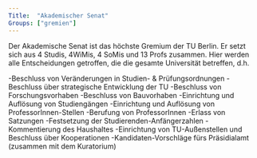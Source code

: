 ```yaml
---
Title:	"Akademischer Senat"
Groups:	["gremien"]
---
```


Der Akademische Senat ist das höchste Gremium der TU Berlin. Er setzt sich aus 4 Studis, 4WiMis, 4 SoMis und 13 Profs zusammen. Hier werden alle Entscheidungen getroffen, die die gesamte Universität betreffen, d.h.

 -Beschluss von Veränderungen in Studien- & Prüfungsordnungen
 -Beschluss über strategische Entwicklung der TU
 -Beschluss von Forschungsvorhaben
 -Beschluss von Bauvorhaben
 -Einrichtung und Auflösung von Studiengängen
 -Einrichtung und Auflösung von ProfessorInnen-Stellen
 -Berufung von ProfessorInnen
 -Erlass von Satzungen
 -Festsetzung der Studierenden-Anfängerzahlen
 -Kommentierung des Haushaltes
 -Einrichtung von TU-Außenstellen und Beschluss über Kooperationen
 -Kandidaten-Vorschläge fürs Präsidialamt (zusammen mit dem Kuratorium)
